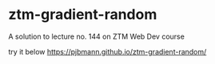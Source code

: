 # ztm-gradient-random
A solution to lecture no. 144 on ZTM Web Dev course

try it below
https://pjbmann.github.io/ztm-gradient-random/

